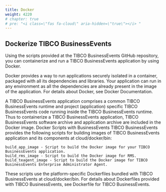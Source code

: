 ```yaml
---
title: Docker
weight: 4220
# chapter: true
# pre: "<i class=\"fas fa-cloud\" aria-hidden=\"true\"></i> "
---
```


## Dockerize TIBCO BusinessEvents

Using the scripts provided at the TIBCO BusinessEvents GitHub repository, you can containerize and run a TIBCO BusinessEvents application by using Docker.

Docker provides a way to run applications securely isolated in a container, packaged with all its dependencies and libraries. Your application can run in any environment as all the dependencies are already present in the image of the application. For details about Docker, see Docker Documentation.

A TIBCO BusinessEvents application comprises a common TIBCO BusinessEvents runtime and project (application) specific TIBCO BusinessEvents code running inside the TIBCO BusinessEvents runtime. Thus to containerize a TIBCO BusinessEvents application, TIBCO BusinessEvents software archive and application archive are included in the Docker image.
Docker Scripts with BusinessEvents
TIBCO BusinessEvents provides the following scripts for building images of TIBCO BusinessEvents application and its components at cloud/docker/bin:

    build_app_image - Script to build the Docker image for your TIBCO BusinessEvents application.
    build_rms_image - Script to build the Docker image for RMS.
    build_teagent_image - Script to build the Docker image for TIBCO BusinessEvents Enterprise Administrator Agent.

These scripts use the platform-specific Dockerfiles bundled with TIBCO BusinessEvents at cloud/docker/bin. For details about Dockerfiles provided with TIBCO BusinessEvents, see Dockerfile for TIBCO BusinessEvents.